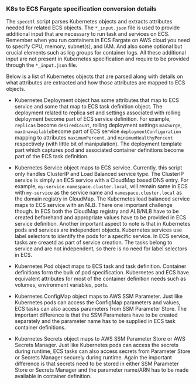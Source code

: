### K8s to ECS Fargate specification conversion details
The `specctl` script parses Kubernetes objects and extracts attributes needed for related ECS objects. The `*_input.json` file is used to provide additional input that are necessary to run task and services on ECS. Remember when you run containers in ECS Fargate on AWS cloud you need to specify CPU, memory, subnet(s), and IAM. And also some optional but crucial elements such as log groups for container logs. All these additional input are not present in Kubernetes specification and require to be provided through the `*_input.json` file.

Below is a list of Kubernetes objects that are parsed along with details on what attributes are extracted and how those attributes are mapped to ECS objects.
* Kubernetes Deployment object has some attributes that map to ECS service and some that map to ECS task definition object. The deployment related to replica set and settings associated with rolling deployment become part of ECS service definition. For example, `replicas` become `desiredCount`, rolling deployment settings `maxSurge`, `maxUnavailable`become part of ECS service `deploymentConfiguration` mapping to attributes `maximumPercent`, and `minimumHealthyPercent` respectively (with little bit of manipulation). The deployment template part which captures pod and associated container definitions become part of the ECS task definition.

* Kubernetes Service object maps to ECS service. Currently, this script only handles ClusterIP and Load Balanced service type. The ClusterIP service is simply an ECS service with a CloudMap based DNS entry. For example, `my-service.namespace.cluster.local`, will remain same in ECS with `my-service` as the service name and `namespace.cluster.local` as the domain registry in CloudMap. The Kubernetes load balanced service maps to ECS service with an NLB. There one important challenge though. In ECS both the CloudMap registry and ALB/NLB have to be created beforehand and appropriate values have to be provided in ECS service definition. Another important aspect to note is that in Kubernetes pods and services are independent objects. Kubernetes services use label selectors to identify the pods for a specific service. In ECS service, tasks are creaetd as part of service creation. The tasks belong to service and are not independent, so there is no need for label selectors in ECS.

* Kubernetes Pod object maps to ECS task and task definition. Container definitions form the bulk of pod specification. Kubernetes and ECS have equivalent attributes for most of the container definition needs such as volumes, environment variables, ports.

* Kubernetes ConfigMap object maps to AWS SSM Parameter. Just like Kubernetes pods can access the ConfigMap parameters and values, ECS tasks can also access parameters from SSM Parameter Store. The important difference is that the SSM Parameters have to be created separately and the parameter name has to be supplied in ECS task container definitions.

* Kubernetes Secrets object maps to AWS SSM Parameter Store or AWS Secrets Manager. Just like Kubernetes pods can access the secrets during runtime, ECS tasks can also access secrets from Parameter Store or Secrets Manager securely during runtime. Again the important difference is that secrets need to be stored in either SSM Parameter Store or Secrets Manager and the parameter name/ARN has to be made available in container definition.


